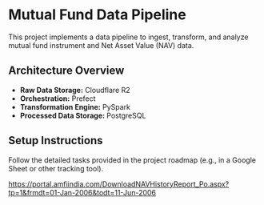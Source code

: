 # Mutual Fund Data Pipeline

This project implements a data pipeline to ingest, transform, and analyze mutual fund instrument and Net Asset Value (NAV) data.

## Architecture Overview
- **Raw Data Storage:** Cloudflare R2
- **Orchestration:** Prefect
- **Transformation Engine:** PySpark
- **Processed Data Storage:** PostgreSQL

## Setup Instructions
Follow the detailed tasks provided in the project roadmap (e.g., in a Google Sheet or other tracking tool).


https://portal.amfiindia.com/DownloadNAVHistoryReport_Po.aspx?tp=1&frmdt=01-Jan-2006&todt=11-Jun-2006